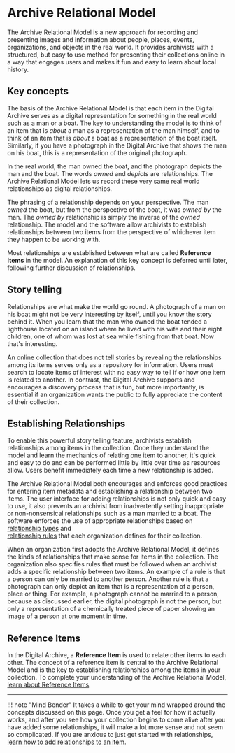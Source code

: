 # Archive Relational Model

The Archive Relational Model is a new approach for recording and presenting images and
information about people, places, events, organizations, and objects in the real world.
It provides archivists with a structured, but easy to use method for presenting their
collections online in a way that engages users and makes it fun and easy to learn about local history.

## Key concepts

The basis of the Archive Relational Model is that each item in the Digital Archive serves as a
digital representation for something in the real world such as a man or a boat. The key to understanding 
the model is to think of an item that is *about* a man as a representation of the man himself, and to 
think of an item that is *about* a boat as a representation of the boat itself. Similarly, if you have a 
photograph in the Digital Archive that shows the man on his boat, this is a representation of the 
original photograph.

In the real world, the man owned the boat, and the photograph depicts the man and the boat.
The words *owned* and *depicts* are relationships. The Archive Relational Model lets us record
these very same real world relationships as digital relationships.

The phrasing of a relationship depends on your perspective. The man *owned* the boat,
but from the perspective of the boat, it was *owned by* the man. The *owned by* relationship is
simply the inverse of the *owned* relationship. The model and the software allow archivists
to establish relationships between two items from the perspective of whichever item they happen
to be working with.

Most relationships are established between what are called **Reference Items** in the model.
An explanation of this key concept is deferred until later, following further discussion of relationships.

## Story telling

Relationships are what make the world go round. A photograph of a man on his boat might not be
very interesting by itself, until you know the story behind it. When you learn that the man
who owned the boat tended a lighthouse located on an island where he lived with his wife and
their eight children, one of whom was lost at sea while fishing from that boat.
Now that's interesting.

An online collection that does not tell stories by revealing the relationships among its items
serves only as a repository for information. Users must search to locate items of interest with
no easy way to tell if or how one item is related to another. In contrast, the Digital Archive
supports and encourages a discovery process that is fun, but more importantly, is essential if an
organization wants the public to fully appreciate the content of their collection.

## Establishing Relationships

To enable this powerful story telling feature, archivists establish relationships among items
in the collection. Once they understand the model and learn the mechanics of relating one item
to another, it's quick and easy to do and can be performed little by little over time as
resources allow. Users benefit immediately each time a new relationship is added.

The Archive Relational Model both encourages and enforces good practices for entering item metadata
and establishing a relationship between two items. The user interface for adding relationships is not
only quick and easy to use, it also prevents an archivist from inadvertently setting inappropriate
or non-nonsensical relationships such as a man married to a boat. The software enforces the use
of appropriate relationships based on [relationship types](/relationships/relationship-types/) and  
[relationship rules](/relationships/relationship-rules/) that each organization defines
for their collection.

When an organization first adopts the Archive Relational Model, it defines the kinds of relationships
that make sense for items in the collection. The organization also specifies rules that must be followed
when an archivist adds a specific relationship between two items. An example of a rule is that a
person can only be married to another person. Another rule is that a photograph can only depict an item that is a
representation of a person, place or thing. For example, a photograph cannot be married to a person, because
as discussed earlier, the digital photograph is not the person, but only a representation of a chemically treated
piece of paper showing an image of a person at one moment in time.

## Reference Items

In the Digital Archive, a **Reference Item** is used to relate other items to each other.
The concept of a reference item is central to the Archive Relational Model and is the key to
establishing relationships among  the items in your collection. To complete your understanding of 
the Archive Relational Model, [learn about Reference Items](/relationships/reference-items/).

---

!!! note "Mind Bender"
    It takes a while to get your mind wrapped around the concepts discussed on this page.
    Once you get a feel for how it actually works, and after you see how your collection begins to come alive after you have added some relationships, it will make a lot more sense and
    not seem so complicated.  If you are anxious to just get started with relationships,
    [learn how to add relationships to an item](/archivist/add-relationship).

